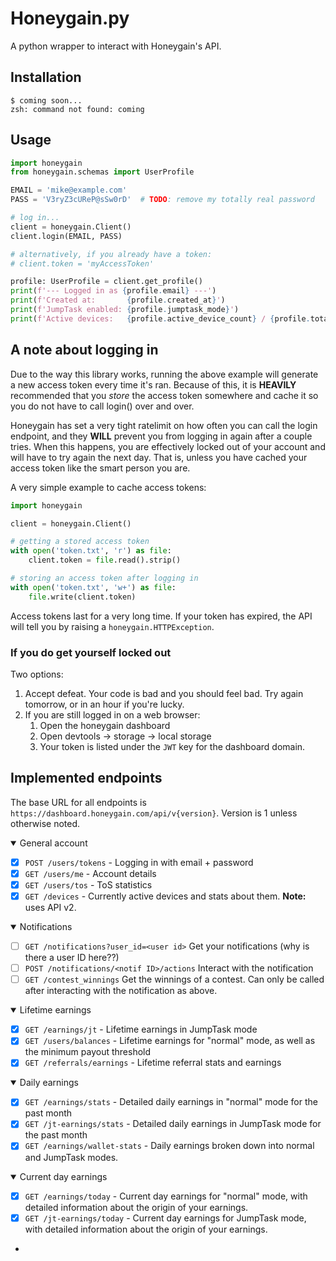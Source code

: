 # Honeygain.py

A python wrapper to interact with Honeygain's API.

## Installation

```shell
$ coming soon...
zsh: command not found: coming
```

## Usage

```python
import honeygain
from honeygain.schemas import UserProfile

EMAIL = 'mike@example.com'
PASS = 'V3ryZ3cUReP@sSw0rD'  # TODO: remove my totally real password

# log in...
client = honeygain.Client()
client.login(EMAIL, PASS)

# alternatively, if you already have a token:
# client.token = 'myAccessToken'

profile: UserProfile = client.get_profile()
print(f'--- Logged in as {profile.email} ---')
print(f'Created at:       {profile.created_at}')
print(f'JumpTask enabled: {profile.jumptask_mode}')
print(f'Active devices:   {profile.active_device_count} / {profile.total_device_count}')
```

## A note about logging in

Due to the way this library works, running the above example will generate a new access token every time it's ran.
Because of this, it is **HEAVILY** recommended that you *store* the access token somewhere and cache it so you do not
have to call login() over and over.

Honeygain has set a very tight ratelimit on how often you can call the login endpoint, and they **WILL** prevent you
from logging in again after a couple tries. When this happens, you are effectively locked out of your account and will
have to try again the next day. That is, unless you have cached your access token like the smart person you are.

A very simple example to cache access tokens:

```python
import honeygain

client = honeygain.Client()

# getting a stored access token
with open('token.txt', 'r') as file:
    client.token = file.read().strip()

# storing an access token after logging in
with open('token.txt', 'w+') as file:
    file.write(client.token)
```

Access tokens last for a very long time. If your token has expired, the API will tell you by raising
a `honeygain.HTTPException`.

### If you do get yourself locked out

Two options:

1. Accept defeat. Your code is bad and you should feel bad. Try again tomorrow, or in an hour if you're lucky.
2. If you are still logged in on a web browser:
    1. Open the honeygain dashboard
    2. Open devtools -> storage -> local storage
    3. Your token is listed under the `JWT` key for the dashboard domain.

## Implemented endpoints

The base URL for all endpoints is `https://dashboard.honeygain.com/api/v{version}`. Version is 1 unless otherwise noted.

<details open>
<summary>General account</summary>

- [x] `POST /users/tokens` - Logging in with email + password
- [x] `GET /users/me` - Account details
- [x] `GET /users/tos` - ToS statistics
- [x] `GET /devices` - Currently active devices and stats about them.
  **Note:** uses API v2.

</details>


<details open>
<summary>Notifications</summary>

- [ ] `GET /notifications?user_id=<user id>` Get your notifications (why is there a user ID here??)
- [ ] `POST /notifications/<notif ID>/actions` Interact with the notification
- [ ] `GET /contest_winnings` Get the winnings of a contest. Can only be called after interacting with the notification
  as above.

</details>


<details open>
<summary>Lifetime earnings</summary>

- [x] `GET /earnings/jt` - Lifetime earnings in JumpTask mode
- [x] `GET /users/balances` - Lifetime earnings for "normal" mode, as well as the minimum payout threshold
- [x] `GET /referrals/earnings` - Lifetime referral stats and earnings

</details>


<details open>
<summary>Daily earnings</summary>

- [x] `GET /earnings/stats` - Detailed daily earnings in "normal" mode for the past month
- [x] `GET /jt-earnings/stats` - Detailed daily earnings in JumpTask mode for the past month
- [x] `GET /earnings/wallet-stats` - Daily earnings broken down into normal and JumpTask modes.

</details>


<details open>
<summary>Current day earnings</summary>

- [x] `GET /earnings/today` - Current day earnings for "normal" mode, with detailed information about the origin of your
  earnings.
- [x] `GET /jt-earnings/today` - Current day earnings for JumpTask mode, with detailed information about the origin of
  your earnings.
-

</details>
